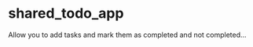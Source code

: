 shared_todo_app
===============

Allow you to add tasks and mark them as completed and not completed... 
